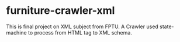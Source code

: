 # furniture-crawler-xml
This is final project on XML subject from FPTU. A Crawler used state-machine to process from HTML tag to XML schema. 
